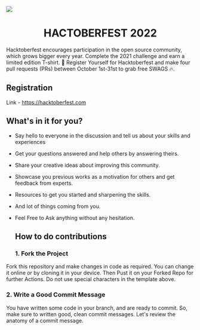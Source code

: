  <img src ='https://github.com/Srishti44-g/HACTOBERFEST-2022/blob/main/Hactoberfest2022.png'>
  
  <H1><center><B>HACTOBERFEST 2022</B> </center> </H1>
  Hacktoberfest encourages participation in the open source community, which grows bigger every        year. Complete the 2021 challenge and earn a limited edition T-shirt. 📢 Register Yourself for Hacktoberfest and make four pull requests (PRs) between October 1st-31st to grab free SWAGS 🔥.
  
  ## Registration
  Link - https://hacktoberfest.com
  
  ## What's in it for you?
- Say hello to everyone in the discussion and tell us about your skills and experiences
- Get your questions answered and help others by answering theirs.
- Share your creative ideas about improving this community.
- Showcase you previous works as a motivation for others and get feedback from experts.
- Resources to get you started and sharpening the skills.
- And lot of things coming from you.
- Feel Free to Ask anything without any hesitation.


  ## How to do contributions 

  ### 1. Fork the Project
Fork this repository and make changes in code as required. You can change it online or by     cloning it in your device. Then Pust it on your Forked Repo for further Actions. Do not use special characters in the template above.

  ### 2. Write a Good Commit Message
You have written some code in your branch, and are ready to commit. So, make sure to written good, clean commit messages. Let's review the anatomy of a commit message.


  
  
  
